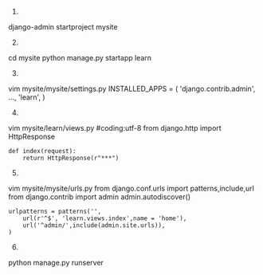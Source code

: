 1.
django-admin startproject mysite

2.
cd mysite
python manage.py startapp learn

3.
vim mysite/mysite/settings.py
	INSTALLED_APPS = (
		'django.contrib.admin',
		...,
		'learn',
	)

4.
vim mysite/learn/views.py
	#coding:utf-8
	from django.http import HttpResponse

	def index(request):
		return HttpResponse(r"***")

5.
vim mysite/mysite/urls.py
	from django.conf.urls import patterns,include,url
	from django.contrib import admin
	admin.autodiscover()

	urlpatterns = patterns('',
		url(r'^$', 'learn.views.index',name = 'home'),
		url('^admin/',include(admin.site.urls)),
	)

6.
python manage.py runserver
